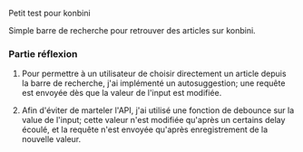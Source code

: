 Petit test pour konbini

Simple barre de recherche pour retrouver des articles sur konbini.

### Partie réflexion

1. Pour permettre à un utilisateur de choisir directement un article depuis la barre de recherche, j'ai implémenté un autosuggestion; une requête est envoyée dès que la valeur de l'input est modifiée.

2. Afin d'éviter de marteler l'API, j'ai utilisé une fonction de debounce sur la value de l'input; cette valeur n'est modifiée qu'après un certains delay écoulé, et la requête n'est envoyée qu'après enregistrement de la nouvelle valeur.
